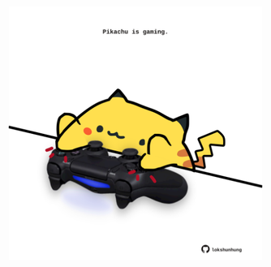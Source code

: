 <!-- built at 03/07/2024, 22:00:43 UTC -->
<p align="center">
  <img width="500" height="500" src="./ReadmeImage.svg">
</p>

